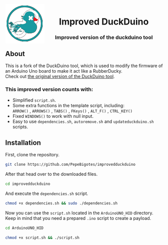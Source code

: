 <img align="left" src="https://github.com/PepeBigotes/improvedduckduino/blob/master/duckduinologo.png" width=125px height=125px>
<h1 align="center">Improved DuckDuino</h1>
<h3 align="center">Improved version of the duckduino tool</h3>


<h2>About</h2>

This is a fork of the DuckDuino tool, which is used to modify the firmware of an Arduino Uno board to make it act like a RubberDucky.  
Check out [the original version of the DuckDuino tool](https://github.com/Lacerda53/duckduino).  
<h3>This improved version counts with:</h3>

- Simplified `script.sh`.
- Some extra functions in the template script, including:   
 `ARROW()` , `ARROWS()` , `TABS()` , `FKeys()` , `ALT_F()` , `CTRL_KEY()`  
- Fixed `WINDOWS()` to work with null input.  
- Easy to use `dependencies.sh`, `autoremove.sh` and `updateduckduino.sh` scripts.  
<h2>Installation</h2>

First, clone the repository.  
```bash
git clone https://github.com/PepeBigotes/improvedduckduino
```  
After that head over to the downloaded files.
```bash
cd improvedduckduino
```
And execute the `dependencies.sh` script.
```bash
chmod +x dependencies.sh && sudo ./dependencies.sh
```  
Now you can use the `script.sh` located in the `ArduinoUNO_HID` directory.  
Keep in mind that you need a prepared `.ino` script to create a payload.
```bash
cd ArduinoUNO_HID 
```
```bash
chmod +x script.sh && ./script.sh
```


